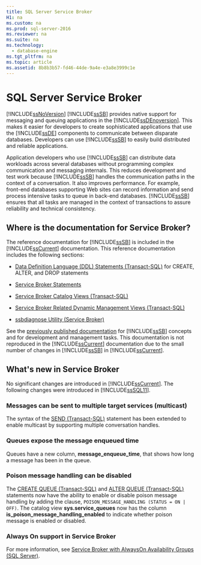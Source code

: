 ```yaml
---
title: SQL Server Service Broker
H1: na
ms.custom: na
ms.prod: sql-server-2016
ms.reviewer: na
ms.suite: na
ms.technology: 
  - database-engine
ms.tgt_pltfrm: na
ms.topic: article
ms.assetid: 8b8b3b57-fd46-44de-9a4e-e3a8e3999c1e
---
```

# SQL Server Service Broker
  [!INCLUDE[ssNoVersion](../../Topics/TopicNameContainA/includes/ssNoVersion_md.md)] [!INCLUDE[ssSB](../../Topics/TopicNameContainA/includes/ssSB_md.md)] provides native support for messaging and queuing applications in the [!INCLUDE[ssDEnoversion](../../Topics/TopicNameContainA/includes/ssDEnoversion_md.md)]. This makes it easier for developers to create sophisticated applications that use the [!INCLUDE[ssDE](../../Topics/TopicNameContainA/includes/ssDE_md.md)] components to communicate between disparate databases. Developers can use [!INCLUDE[ssSB](../../Topics/TopicNameContainA/includes/ssSB_md.md)] to easily build distributed and reliable applications.  
  
 Application developers who use [!INCLUDE[ssSB](../../Topics/TopicNameContainA/includes/ssSB_md.md)] can distribute data workloads across several databases without programming complex communication and messaging internals. This reduces development and test work because [!INCLUDE[ssSB](../../Topics/TopicNameContainA/includes/ssSB_md.md)] handles the communication paths in the context of a conversation. It also improves performance. For example, front-end databases supporting Web sites can record information and send process intensive tasks to queue in back-end databases. [!INCLUDE[ssSB](../../Topics/TopicNameContainA/includes/ssSB_md.md)] ensures that all tasks are managed in the context of transactions to assure reliability and technical consistency.  
  
## Where is the documentation for Service Broker?  
 The reference documentation for [!INCLUDE[ssSB](../../Topics/TopicNameContainA/includes/ssSB_md.md)] is included in the [!INCLUDE[ssCurrent](../../Topics/TopicNameContainA/includes/ssCurrent_md.md)] documentation. This reference documentation includes the following sections:  
  
-   [Data Definition Language &#40;DDL&#41; Statements &#40;Transact-SQL&#41;](../Topic/Data%20Definition%20Language%20\(DDL\)%20Statements%20\(Transact-SQL\).md) for CREATE, ALTER, and DROP statements  
  
-   [Service Broker Statements](../Topic/Service%20Broker%20Statements.md)  
  
-   [Service Broker Catalog Views &#40;Transact-SQL&#41;](../Topic/Service%20Broker%20Catalog%20Views%20\(Transact-SQL\).md)  
  
-   [Service Broker Related Dynamic Management Views &#40;Transact-SQL&#41;](../Topic/Service%20Broker%20Related%20Dynamic%20Management%20Views%20\(Transact-SQL\).md)  
  
-   [ssbdiagnose Utility &#40;Service Broker&#41;](../../Topics/TopicNameNotContainA/ssbdiagnose-Utility--Service-Broker-.md)  
  
 See the [previously published documentation](http://go.microsoft.com/fwlink/?LinkId=231312) for [!INCLUDE[ssSB](../../Topics/TopicNameContainA/includes/ssSB_md.md)] concepts and for development and management tasks. This documentation is not reproduced in the [!INCLUDE[ssCurrent](../../Topics/TopicNameContainA/includes/ssCurrent_md.md)] documentation due to the small number of changes in [!INCLUDE[ssSB](../../Topics/TopicNameContainA/includes/ssSB_md.md)] in [!INCLUDE[ssCurrent](../../Topics/TopicNameContainA/includes/ssCurrent_md.md)].  
  
## What's new in Service Broker  
 No significant changes are introduced in [!INCLUDE[ssCurrent](../../Topics/TopicNameContainA/includes/ssCurrent_md.md)].  The following changes were introduced in [!INCLUDE[ssSQL11](../../Topics/TopicNameContainA/includes/ssSQL11_md.md)].  
  
### Messages can be sent to multiple target services (multicast)  
 The syntax of the [SEND &#40;Transact-SQL&#41;](../Topic/SEND%20\(Transact-SQL\).md) statement has been extended to enable multicast by supporting multiple conversation handles.  
  
### Queues expose the message enqueued time  
 Queues have a new column, **message_enqueue_time**, that shows how long a message has been in the queue.  
  
### Poison message handling can be disabled  
 The [CREATE QUEUE &#40;Transact-SQL&#41;](../Topic/CREATE%20QUEUE%20\(Transact-SQL\).md) and [ALTER QUEUE &#40;Transact-SQL&#41;](../Topic/ALTER%20QUEUE%20\(Transact-SQL\).md) statements now have the ability to enable or disable poison message handling by adding the clause, `POISON_MESSAGE_HANDLING (STATUS = ON | OFF)`. The catalog view **sys.service_queues** now has the column **is_poison_message_handling_enabled** to indicate whether poison message is enabled or disabled.  
  
### Always On support in Service Broker  
 For more information, see [Service Broker with AlwaysOn Availability Groups &#40;SQL Server&#41;](../Topic/Service%20Broker%20with%20AlwaysOn%20Availability%20Groups%20\(SQL%20Server\).md).  
  
  